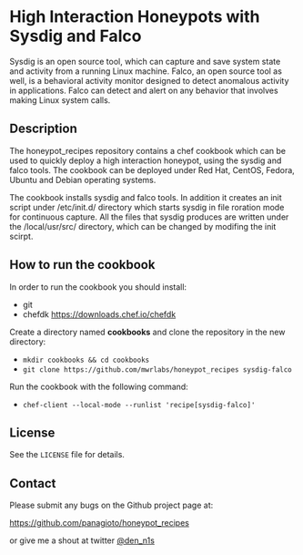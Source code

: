 # High Interaction Honeypots with Sysdig and Falco #

Sysdig is an open source tool, which can capture and save system state and activity from a running Linux machine. Falco, an open source tool as well, is a behavioral activity monitor designed to detect anomalous activity in applications. Falco can detect and alert on any behavior that involves making Linux system calls.

## Description ##

The honeypot_recipes repository contains a chef cookbook which can be used to quickly deploy a high interaction honeypot, using the sysdig and falco tools. The cookbook can be deployed under Red Hat, CentOS, Fedora, Ubuntu and Debian operating systems.

The cookbook installs sysdig and falco tools. In addition it creates an init script under /etc/init.d/ directory which starts sysdig in file roration mode for continuous capture. All the files that sysdig produces are written under the /local/usr/src/ directory, which can be changed by modifing the init scirpt.

## How to run the cookbook ##

In order to run the cookbook you should install:
* git
* chefdk <https://downloads.chef.io/chefdk>

Create a directory named **cookbooks** and clone the repository in the new directory:

* `mkdir cookbooks && cd cookbooks`
* `git clone https://github.com/mwrlabs/honeypot_recipes sysdig-falco`

Run the cookbook with the following command:

* `chef-client --local-mode --runlist 'recipe[sysdig-falco]'`

## License ##

See the `LICENSE` file for details.

## Contact ##

Please submit any bugs on the Github project page at:

<https://github.com/panagioto/honeypot_recipes>

or give me a shout at twitter [@den_n1s](https://twitter.com/den_n1s)
